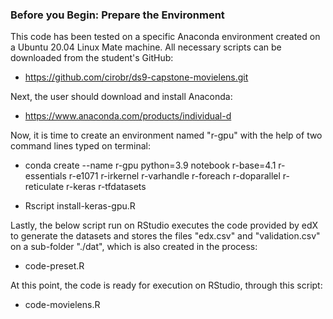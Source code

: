 ### Before you Begin: Prepare the Environment
This code has been tested on a specific Anaconda environment created on a Ubuntu 20.04 Linux Mate machine. All necessary scripts can be downloaded from the student's GitHub:

* https://github.com/cirobr/ds9-capstone-movielens.git

Next, the user should download and install Anaconda:

* https://www.anaconda.com/products/individual-d

Now, it is time to create an environment named "r-gpu" with the help of two command lines typed on terminal:

* conda create --name r-gpu python=3.9 notebook r-base=4.1 r-essentials r-e1071 r-irkernel r-varhandle r-foreach r-doparallel r-reticulate r-keras r-tfdatasets

* Rscript install-keras-gpu.R

Lastly, the below script run on RStudio executes the code provided by edX to generate the datasets and stores the files "edx.csv" and "validation.csv" on a sub-folder "./dat", which is also created in the process:

* code-preset.R

At this point, the code is ready for execution on RStudio, through this script:

* code-movielens.R
